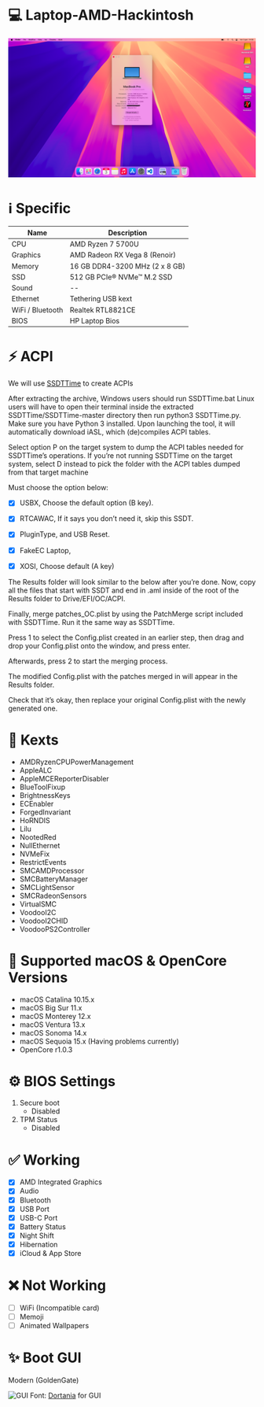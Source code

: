 # :computer: Laptop-AMD-Hackintosh


![MacOS Sequoia](https://github.com/Francesco010780/Laptop-AMD-Hackintosh/blob/main/Images/MacOS%20Sequoia.png?raw=true)


# 	:information_source: Specific

| Name      | Description                   |
| --------- | -----------                   |
| CPU       | AMD Ryzen 7 5700U             |
| Graphics  | AMD Radeon RX Vega 8 (Renoir) |
| Memory    | 16 GB DDR4-3200 MHz (2 x 8 GB)|
| SSD       | 512 GB PCIe® NVMe™ M.2 SSD    |
| Sound     | --          |
| Ethernet  | Tethering USB kext            |
| WiFi / Bluetooth  | Realtek RTL8821CE        |
| BIOS      | HP Laptop Bios          |

# :zap: ACPI
We will use [SSDTTime](https://github.com/corpnewt/SSDTTime) to create ACPIs

After extracting the archive, Windows users should run SSDTTime.bat
Linux users will have to open their terminal inside the extracted SSDTTime/SSDTTime-master directory then run python3 SSDTTime.py. Make sure you have Python 3 installed.
Upon launching the tool, it will automatically download iASL, which (de)compiles ACPI tables.

Select option P on the target system to dump the ACPI tables needed for SSDTTime’s operations.
If you’re not running SSDTTime on the target system, select D instead to pick the folder with the ACPI tables dumped from that target machine

Must choose the option below:
- [x] USBX, Choose the default option (B key).

- [x] RTCAWAC, If it says you don’t need it, skip this SSDT.

- [x] PluginType, and USB Reset.

- [x] FakeEC Laptop,
- [x] XOSI, Choose default (A key)

The Results folder will look similar to the below after you’re done.
Now, copy all the files that start with SSDT and end in .aml inside of the root of the Results folder to Drive/EFI/OC/ACPI.

Finally, merge patches_OC.plist by using the PatchMerge script included with SSDTTime. Run it the same way as SSDTTime.

Press 1 to select the Config.plist created in an earlier step, then drag and drop your Config.plist onto the window, and press enter.

Afterwards, press 2 to start the merging process.

The modified Config.plist with the patches merged in will appear in the Results folder.

Check that it’s okay, then replace your original Config.plist with the newly generated one.

# 	:toolbox: Kexts
- AMDRyzenCPUPowerManagement
- AppleALC
- AppleMCEReporterDisabler
- BlueToolFixup
- BrightnessKeys
- ECEnabler
- ForgedInvariant
- HoRNDIS
- Lilu
- NootedRed
- NullEthernet
- NVMeFix
- RestrictEvents
- SMCAMDProcessor
- SMCBatteryManager
- SMCLightSensor
- SMCRadeonSensors
- VirtualSMC
- VoodooI2C
- VoodooI2CHID
- VoodooPS2Controller

# :repeat: Supported macOS & OpenCore Versions

* macOS Catalina 10.15.x
* macOS Big Sur 11.x
* macOS Monterey 12.x
* macOS Ventura 13.x
* macOS Sonoma 14.x
* macOS Sequoia 15.x (Having problems currently)
* OpenCore r1.0.3

# :gear: BIOS Settings

1. Secure boot
   - Disabled
2. TPM Status
   - Disabled

# :white_check_mark: Working
- [x] AMD Integrated Graphics
- [x] Audio
- [x] Bluetooth
- [x] USB Port
- [x] USB-C Port
- [x] Battery Status
- [x] Night Shift
- [x] Hibernation
- [x] iCloud & App Store

# :x: Not Working
- [ ] WiFi (Incompatible card)
- [ ] Memoji
- [ ] Animated Wallpapers

# 	:sparkles: Boot GUI
Modern (GoldenGate)

![GUI](https://dortania.github.io/OpenCore-Post-Install/assets/img/gui-nouveau.8ad4a7b4.png)
Font: [Dortania](https://dortania.github.io/OpenCore-Post-Install/cosmetic/gui.html#setting-up-opencore-s-gui) for GUI
